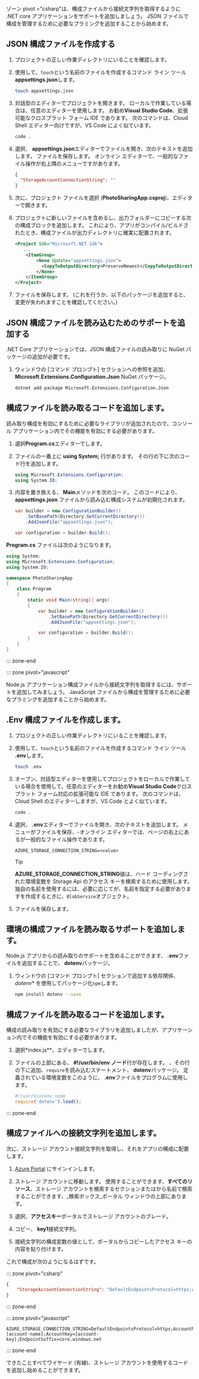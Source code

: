 ゾーン pivot ="csharp"は、構成ファイルから接続文字列を取得するように .NET core アプリケーションをサポートを追加しましょう。 JSON ファイルで構成を管理するために必要なプラミングを追加することから始めます。

## <a name="create-a-json-configuration-file"></a>JSON 構成ファイルを作成する

1. プロジェクトの正しい作業ディレクトリにいることを確認します。

1. 使用して、`touch`という名前のファイルを作成するコマンド ライン ツール**appsettings.json**します。

    ```bash
    touch appsettings.json
    ```

1. 対話型のエディターでプロジェクトを開きます。 ローカルで作業している場合は、任意のエディターを使用します。 お勧め**Visual Studio Code**、拡張可能なクロスプラット フォーム IDE であります。 次のコマンドは、Cloud Shell エディター向けですが、VS Code によく似ています。

    ```bash
    code .
    ```

1. 選択、 **appsettings.json**エディターでファイルを開き、次のテキストを追加します。 ファイルを保存します。 オンライン エディターで、一般的なファイル操作が右上隅のメニューですがあります。

    ```json
    {
      "StorageAccountConnectionString": ""
    }
    ```

1. 次に、プロジェクト ファイルを選択 (**PhotoSharingApp.csproj**)、エディターで開きます。

1. プロジェクトに新しいファイルを含めるし、出力フォルダーにコピーする次の構成ブロックを追加します。 これにより、アプリがコンパイル/ビルドされたとき、構成ファイルが出力ディレクトリに確実に配置されます。

    ```xml
    <Project Sdk="Microsoft.NET.Sdk">
       ...
        <ItemGroup>
            <None Update="appsettings.json">
              <CopyToOutputDirectory>PreserveNewest</CopyToOutputDirectory>
            </None>
        </ItemGroup>
    </Project>
    ```

1. ファイルを保存します。 (これを行うか、以下のパッケージを追加すると、変更が失われますことを確認してください。)

## <a name="add-support-to-read-a-json-configuration-file"></a>JSON 構成ファイルを読み込むためのサポートを追加する

.NET Core アプリケーションでは、JSON 構成ファイルの読み取りに NuGet パッケージの追加が必要です。

1. ウィンドウの [コマンド プロンプト] セクションへの参照を追加、 **Microsoft.Extensions.Configuration.Json** NuGet パッケージ。

    ```bash
    dotnet add package Microsoft.Extensions.Configuration.Json
    ```

## <a name="add-code-to-read-the-configuration-file"></a>構成ファイルを読み取るコードを追加します。

読み取り構成を有効にするために必要なライブラリが追加されたので、コンソール アプリケーション内でその機能を有効にする必要があります。

1. 選択**Program.cs**エディターでします。

1. ファイルの一番上に **using System;** 行があります。 その行の下に次のコード行を追加します。

    ```csharp
    using Microsoft.Extensions.Configuration;
    using System.IO;
    ```

1. 内容を置き換える、 **Main**メソッドを次のコード。 このコードにより、**appsettings.json** ファイルから読み込む構成システムが初期化されます。

    ```csharp
    var builder = new ConfigurationBuilder()
        .SetBasePath(Directory.GetCurrentDirectory())
        .AddJsonFile("appsettings.json");

    var configuration = builder.Build();
    ```

**Program.cs** ファイルは次のようになります。

```csharp
using System;
using Microsoft.Extensions.Configuration;
using System.IO;

namespace PhotoSharingApp
{
    class Program
    {
        static void Main(string[] args)
        {
            var builder = new ConfigurationBuilder()
                .SetBasePath(Directory.GetCurrentDirectory())
                .AddJsonFile("appsettings.json");

            var configuration = builder.Build();            
        }
    }
}
```

::: zone-end

::: zone pivot="javascript"

Node.js アプリケーション構成ファイルから接続文字列を取得するには、サポートを追加してみましょう。 JavaScript ファイルから構成を管理するために必要なプラミングを追加することから始めます。

## <a name="create-a-env-configuration-file"></a>.Env 構成ファイルを作成します。

1. プロジェクトの正しい作業ディレクトリにいることを確認します。

1. 使用して、`touch`という名前のファイルを作成するコマンド ライン ツール **.env**します。

    ```bash
    touch .env
    ```

1. オープン、対話型エディターを使用してプロジェクトをローカルで作業している場合を使用して、任意のエディターをお勧め**Visual Studio Code**クロスプラット フォーム対応の拡張可能な IDE であります。 次のコマンドは、Cloud Shell のエディターしますが、VS Code とよく似ています。
    
    ```bash
    code .
    ```

1. 選択、 **.env**エディターでファイルを開き、次のテキストを追加します。 メニューがファイルを保存、-オンライン エディターでは、ページの右上にあるが一般的なファイル操作であります。

    ```
    AZURE_STORAGE_CONNECTION_STRING=<value>
    ```

    > [!TIP]
    > **AZURE_STORAGE_CONNECTION_STRING**値は、ハード コーディングされた環境変数を Storage Api のアクセス キーを検索するために使用します。 独自の名前を使用するには、必要に応じてが、名前を指定する必要がありますを作成するときに、`BlobService`オブジェクト。

1. ファイルを保存します。

## <a name="add-support-to-read-an-environment-configuration-file"></a>環境の構成ファイルを読み取るサポートを追加します。

Node.js アプリからの読み取りのサポートを含めることができます、 **.env**ファイルを追加することで、 **dotenv**パッケージ。

1. ウィンドウの [コマンド プロンプト] セクションで追加する依存関係、 *dotenv** を使用してパッケージ化`npm`します。

    ```bash
    npm install dotenv --save
    ```

## <a name="add-code-to-read-the-configuration-file"></a>構成ファイルを読み取るコードを追加します。

構成の読み取りを有効にする必要なライブラリを追加しましたが、アプリケーション内でその機能を有効にする必要があります。

1. 選択*index.js**、エディターでします。

1. ファイルの上部にある、 **#!/usr/bin/env ノード**行が存在します。 、その行の下に追加、`require`を読み込むステートメント、 **dotenv**パッケージ。 定義されている環境変数をこのように、 **.env**ファイルをプログラムに使用します。

    ```javascript
    #!/usr/bin/env node
    require('dotenv').load();

    ```
::: zone-end

## <a name="add-the-connection-string-to-the-configuration-file"></a>構成ファイルへの接続文字列を追加します。

次に、ストレージ アカウント接続文字列を取得し、それをアプリの構成に配置します。

1. [Azure Portal](https://portal.azure.com/?azure-portal=true) にサインインします。

1. ストレージ アカウントに移動します。 使用することができます、**すべてのリソース**、ストレージ アカウントを検索するセクションまたはから名前で検索することができます、_検索ボックス_ポータル ウィンドウの上部にあります。

1. 選択、**アクセスキー**ポータルでストレージ アカウントのブレード。

1. コピー、 **key1**接続文字列。

1. 接続文字列の構成変数の値として、ポータルからコピーしたアクセス キーの内容を貼り付けます。

これで構成が次のようになるはずです。

::: zone pivot="csharp"
```json
{
    "StorageAccountConnectionString": "DefaultEndpointsProtocol=https;AccountName=[account-name];AccountKey=[account-key];EndpointSuffix=core.windows.net"
}
```
::: zone-end

::: zone pivot="javascript"
```
AZURE_STORAGE_CONNECTION_STRING=DefaultEndpointsProtocol=https;AccountName=[account-name];AccountKey=[account-key];EndpointSuffix=core.windows.net
```
::: zone-end

できたことすべてワイヤード (有線)、ストレージ アカウントを使用するコードを追加し始めることができます。